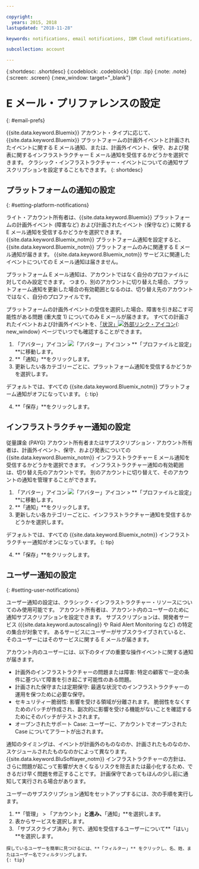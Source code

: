 ```yaml
---

copyright:
  years: 2015, 2018
lastupdated: "2018-11-28"

keywords: notifications, email notifications, IBM Cloud notifications, notification preferences

subcollection: account

---
```


{:shortdesc: .shortdesc}
{:codeblock: .codeblock}
{:tip: .tip}
{:note: .note}
{:screen: .screen}
{:new_window: target="_blank"}


# E メール・プリファレンスの設定
{: #email-prefs}

{{site.data.keyword.Bluemix}} アカウント・タイプに応じて、{{site.data.keyword.Bluemix}} プラットフォームの計画外イベントと計画されたイベントに関する E メール通知、または、計画外イベント、保守、および発表に関するインフラストラクチャー E メール通知を受信するかどうかを選択できます。 クラシック・インフラストラクチャー・イベントについての通知サブスクリプションを設定することもできます。
{: shortdesc}

## プラットフォームの通知の設定
{: #setting-platform-notifications}

ライト・アカウント所有者は、{{site.data.keyword.Bluemix}} プラットフォームの計画外イベント (障害など) および計画されたイベント (保守など) に関する E メール通知を受信するかどうかを選択できます。 {{site.data.keyword.Bluemix_notm}} プラットフォーム通知を設定すると、{{site.data.keyword.Bluemix_notm}} プラットフォームのみに関連する E メール通知が届きます。 {{site.data.keyword.Bluemix_notm}} サービスに関連したイベントについての E メール通知は届きません。

プラットフォーム E メール通知は、アカウントではなく自分のプロファイルに対してのみ設定できます。 つまり、別のアカウントに切り替えた場合、プラットフォーム通知を更新した場合の有効範囲となるのは、切り替え先のアカウントではなく、自分のプロファイルです。

プラットフォームの計画外イベントの受信を選択した場合、障害を引き起こす可能性がある問題 (重大度 1) についてのみ E メールが届きます。 すべての計画されたイベントおよび計画外イベントを、[「状況」![外部リンク・アイコン](../icons/launch-glyph.svg "外部リンク・アイコン")](https://cloud.ibm.com/status){: new_window} ページでいつでも確認することができます。

1. 「アバター」アイコン ![「アバター」アイコン](../icons/i-avatar-icon.svg) &gt; **「プロファイルと設定」**に移動します。
2. **「通知」**をクリックします。
3. 更新したい各カテゴリーごとに、プラットフォーム通知を受信するかどうかを選択します。

  デフォルトでは、すべての {{site.data.keyword.Bluemix_notm}} プラットフォーム通知がオフになっています。
  {: tip}

4. **「保存」**をクリックします。

## インフラストラクチャー通知の設定

従量課金 (PAYG) アカウント所有者またはサブスクリプション・アカウント所有者は、計画外イベント、保守、および発表についての {{site.data.keyword.Bluemix_notm}} インフラストラクチャー E メール通知を受信するかどうかを選択できます。 インフラストラクチャー通知の有効範囲は、切り替え先のアカウントです。 別のアカウントに切り替えて、そのアカウントの通知を管理することができます。

1. 「アバター」アイコン ![「アバター」アイコン](../icons/i-avatar-icon.svg) &gt; **「プロファイルと設定」**に移動します。
2. **「通知」**をクリックします。
3. 更新したい各カテゴリーごとに、インフラストラクチャー通知を受信するかどうかを選択します。

  デフォルトでは、すべての {{site.data.keyword.Bluemix_notm}} インフラストラクチャー通知がオンになっています。
  {: tip}

4. **「保存」**をクリックします。

## ユーザー通知の設定
{: #setting-user-notifications}

ユーザー通知の設定は、クラシック・インフラストラクチャー・リソースについてのみ使用可能です。 アカウント所有者は、アカウント内のユーザーのために通知サブスクリプションを設定できます。 サブスクリプションは、開発者サービス ({{site.data.keyword.autoscaling}} や Raid Alert Monitoring など) の特定の集合が対象です。 あるサービスにユーザーがサブスクライブされていると、そのユーザーにはそのサービスに関する E メールが届きます。  

アカウント内のユーザーには、以下のタイプの重要な操作イベントに関する通知が届きます。

  * 計画外のインフラストラクチャーの問題または障害: 特定の顧客で一定の条件に基づいて障害を引き起こす可能性のある問題。
  * 計画された保守または定期保守: 最適な状況でのインフラストラクチャーの運用を保つために必要な保守。
  * セキュリティー脆弱性: 影響を受ける領域が分離されます。 脆弱性をなくすためのパッチが作成され、副次的に影響を受ける機能がないことを確認するためにそのパッチがテストされます。
  * オープンされたサポート Case: ユーザーに、アカウントでオープンされた Case についてアラートが出されます。

通知のタイミングは、イベントが計画外のものなのか、計画されたものなのか、スケジュールされたものなのかによって異なります。 {{site.data.keyword.BluSoftlayer_notm}} インフラストラクチャーの方針は、さらに問題が起こって影響が大きくなるリスクを除去または最小化するため、できるだけ早く問題を修正することです。 計画保守であってもほんの少し前に通知して実行される場合があります。

ユーザーのサブスクリプション通知をセットアップするには、次の手順を実行します。

  1. **「管理」 > 「アカウント」**と進み、**「通知」**を選択します。
  2. 表からサービスを選択します。
  3. 「サブスクライブ済み」列で、通知を受信するユーザーについて**「はい」**を選択します。

    探しているユーザーを簡単に見つけるには、**「フィルター」** をクリックし、名、姓、またはユーザー名でフィルタリングします。
    {: tip}
